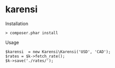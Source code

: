 # karensi

Installation

```
> composer.phar install
```

Usage

```
$karensi  = new Karensi\Karensi('USD', 'CAD');
$rates = $k->fetch_rate();
$k->save('./rates/');
```
